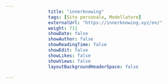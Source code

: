 ```yaml
---
                title: "innerknowing"
                tags: [Sito personale, Modellatore]
                externalUrl: "https://innerknowing.xyz/en/"
                weight: 711
                showDate: false
                showAuthor: false
                showReadingTime: false
                showEdit: false
                showLikes: false
                showViews: false
                layoutBackgroundHeaderSpace: false
                
---
```


